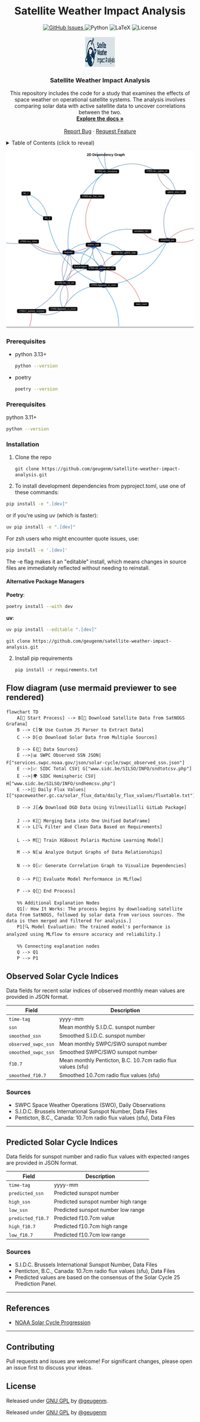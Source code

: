 <h1 align="center">Satellite Weather Impact Analysis</h1>

<div align="center">
  <div>
    <a href="https://github.com/geugenm/satellite-weather-impact-analysis/issues">
      <img alt="GitHub Issues" src="https://img.shields.io/github/issues/geugenm/satellite-weather-impact-analysis?style=for-the-badge">
    </a>
    <img src="https://img.shields.io/badge/python-3.12+-green?style=for-the-badge&logo=python&logoColor=yellow" alt="Python" />
    <img src="https://img.shields.io/badge/Latex-LuaTeX-green?style=for-the-badge&logo=latex" alt="LaTeX" />
    <img src="https://img.shields.io/badge/License-GPU--GPL3.0-green?style=for-the-badge" alt="License" />
  </div>
  <br />
  <a href="https://github.com/geugenm/satellite-weather-impact-analysis">
    <img src="img/logo.png" alt="Logo" width="80" height="80">
  </a>
  <h3 align="center">Satellite Weather Impact Analysis</h3>
  <p align="center">
    This repository includes the code for a study that examines the effects of space weather on operational satellite systems. The analysis involves comparing solar data with active satellite data to uncover correlations between the two.
    <br />
    <a href="https://github.com/geugenm/satellite-weather-impact-analysis/docs"><strong>Explore the docs »</strong></a>
    <br /><br />
    <a href="https://github.com/geugenm/satellite-weather-impact-analysis/issues/new?labels=bug&template=bug-report---.md">Report Bug</a>
    ·
    <a href="https://github.com/geugenm/satellite-weather-impact-analysis/issues/new?labels=enhancement&template=feature-request---.md">Request Feature</a>
  </p>
</div>

<!-- TABLE OF CONTENTS -->
<details>
  <summary>Table of Contents (click to reveal)</summary>
  <ol>
    <li>
      <a href="#about-the-project">About The Project</a>
      <ul>
        <li><a href="#built-with">Built With</a></li>
      </ul>
    </li>
        <li><a href="#prerequisites">Prerequisites</a></li>
        <li><a href="#installation">Installation</a></li>
    <li><a href="#contributing">Contributing</a></li>
    <li><a href="#license">License</a></li>
  </ol>
</details>

![graph_preview](img/preview.png)

### Prerequisites

- python 3.13+

    ```sh
    python --version
    ```

- poetry

    ```sh
    poetry --version
    ```
### Prerequisites

python 3.11+
```sh
python --version
```

### Installation

1. Clone the repo

    ```shell
    git clone https://github.com/geugenm/satellite-weather-impact-analysis.git
    ```

2. To install development dependencies from pyproject.toml, use one of these commands:

```bash
pip install -e ".[dev]"
```

or if you're using uv (which is faster):

```bash
uv pip install -e ".[dev]"
```

For zsh users who might encounter quote issues, use:

```bash
pip install -e '.[dev]'
```

The -e flag makes it an "editable" install, which means changes in source files are immediately reflected without needing to reinstall.

#### Alternative Package Managers

**Poetry**:

```bash
poetry install --with dev
```

**uv**:

```bash
uv pip install --editable ".[dev]"
```
   ```shell
   git clone https://github.com/geugenm/satellite-weather-impact-analysis.git
   ```
2. Install pip requirements
   ```shell
   pip install -r requirements.txt
   ```

## Flow diagram (use mermaid previewer to see rendered)

```mermaid
flowchart TD
    A[🚀 Start Process] --> B[📡 Download Satellite Data from SatNOGS Grafana]
    B --> C[🛠️ Use Custom JS Parser to Extract Data]
    C --> D[🌞 Download Solar Data from Multiple Sources]
    
    D --> E{🔗 Data Sources}
    E -->|📊 SWPC Observed SSN JSON| F["services.swpc.noaa.gov/json/solar-cycle/swpc_observed_ssn.json"]
    E -->|📈 SIDC Total CSV| G["www.sidc.be/SILSO/INFO/sndtotcsv.php"]
    E -->|🌍 SIDC Hemispheric CSV| H["www.sidc.be/SILSO/INFO/sndhemcsv.php"]
    E -->|🌌 Daily Flux Values| I["spaceweather.gc.ca/solar_flux_data/daily_flux_values/fluxtable.txt"]
    
    D --> J[📥 Download DGD Data Using Vilnevilialli GitLab Package]
    
    J --> K[🔄 Merging Data into One Unified DataFrame]
    K --> L[🔍 Filter and Clean Data Based on Requirements]
    
    L --> M[🤖 Train XGBoost Polaris Machine Learning Model]
    
    M --> N[📊 Analyze Output Graphs of Data Relationships]
    
    N --> O[📈 Generate Correlation Graph to Visualize Dependencies]
    
    O --> P[🔬 Evaluate Model Performance in MLflow]
    
    P --> Q[🏁 End Process]

    %% Additional Explanation Nodes
    Q1[💡 How It Works: The process begins by downloading satellite data from SatNOGS, followed by solar data from various sources. The data is then merged and filtered for analysis.] 
    P1[🔍 Model Evaluation: The trained model's performance is analyzed using MLflow to ensure accuracy and reliability.]

    %% Connecting explanation nodes
    Q --> Q1
    P --> P1
```

## Observed Solar Cycle Indices

Data fields for recent solar indices of observed monthly mean values are provided in JSON format.

| Field                  | Description                                         |
|------------------------|-----------------------------------------------------|
| `time-tag`             | yyyy-mm                                            |
| `ssn`                  | Mean monthly S.I.D.C. sunspot number               |
| `smoothed_ssn`        | Smoothed S.I.D.C. sunspot number                   |
| `observed_swpc_ssn`   | Mean monthly SWPC/SWO sunspot number               |
| `smoothed_swpc_ssn`   | Smoothed SWPC/SWO sunspot number                   |
| `f10.7`                | Mean monthly Penticton, B.C. 10.7cm radio flux values (sfu) |
| `smoothed_f10.7`      | Smoothed 10.7cm radio flux values (sfu)           |

### Sources

- SWPC Space Weather Operations (SWO), Daily Observations
- S.I.D.C. Brussels International Sunspot Number, Data Files
- Penticton, B.C., Canada: 10.7cm radio flux values (sfu), Data Files

---

## Predicted Solar Cycle Indices

Data fields for sunspot number and radio flux values with expected ranges are provided in JSON format.

| Field                  | Description                                         |
|------------------------|-----------------------------------------------------|
| `time-tag`             | yyyy-mm                                            |
| `predicted_ssn`        | Predicted sunspot number                           |
| `high_ssn`             | Predicted sunspot number high range                |
| `low_ssn`              | Predicted sunspot number low range                 |
| `predicted_f10.7`      | Predicted f10.7cm value                            |
| `high_f10.7`          | Predicted f10.7cm high range                       |
| `low_f10.7`           | Predicted f10.7cm low range                        |

### Sources

- S.I.D.C. Brussels International Sunspot Number, Data Files
- Penticton, B.C., Canada: 10.7cm radio flux values (sfu), Data Files
- Predicted values are based on the consensus of the Solar Cycle 25 Prediction Panel.

---

## References

- [NOAA Solar Cycle Progression](https://www.swpc.noaa.gov/products/solar-cycle-progression)

---

## Contributing

Pull requests and issues are welcome! For significant changes, please open an issue first to discuss your ideas.

## License

Released under [GNU GPL](/license.md) by [@geugenm](https://github.com/geugenm).

Released under [GNU GPL](/license.md) by [@geugenm](https://github.com/geugenm)
